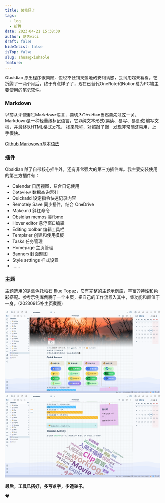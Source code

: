```yaml
---
title: 装修好了
tags:
  - log
  - 折腾
date: 2023-04-21 15:38:30
author: 落落vici
draft: false
hideInList: false
isTop: false
slug: zhuangxiuhaole
feature:
---
```

Obsidian 原生程序很简陋，但经不住铺天盖地的安利诱惑，尝试用起来看看。在折腾了一两个月后，终于有点样子了，现在已替代OneNote和Notion成为PC端主要使用的笔记软件。

### Markdown

以前从未使用过Markdown语言，要切入Obsidian当然要先过这一关。
Markdown是一种轻量级标记语言，它以纯文本形式(易读、易写、易更改)编写文档，并最终以HTML格式发布。
找来教程，对照敲了敲，发现非常简洁易用，上手很快。

[Github Markwown基本语法](https://github.com/younghz/Markdown)

### 插件

Obsidian 除了自带核心插件外，还有非常强大的第三方插件库。我主要安装使用的第三方插件有：
- Calendar 日历视图，结合日记使用
- Dataview 数据查询索引
- Quickadd 设定指令快速记录内容
- Remotely Save 同步插件，结合 OneDrive
- Make.md   斜杠命令
- Obsidian memos  类flomo
- Hover editor  悬浮窗口编辑
- Editing toolbar 编辑工具栏
- Templater  创建和使用模板
- Tasks  任务管理
- Homepage  主页管理
- Banners  封面题图
- Style settings 样式设置
- ......

### 主题

主题选用的是蓝色托帕石 Blue Topaz，它有完整的主题示例库，丰富的特性和色彩搭配。参考示例库倒腾了一个主页，把自己的工作流嵌入其中，集功能和颜值于一身。(20230915补主页截图)

<gallery>![](https://raw.githubusercontent.com/cosine00/Image/main/202309150943557.png)![](https://raw.githubusercontent.com/cosine00/Image/main/202309150943561.png)<gallery>



**最后，工具已搭好，多写点字，少造轮子。**


❤